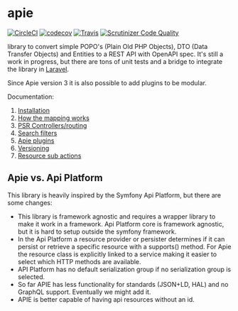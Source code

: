 # apie
[![CircleCI](https://circleci.com/gh/pjordaan/apie.svg?style=svg)](https://circleci.com/gh/pjordaan/apie)
[![codecov](https://codecov.io/gh/pjordaan/apie/branch/master/graph/badge.svg)](https://codecov.io/gh/pjordaan/apie/)
[![Travis](https://api.travis-ci.org/pjordaan/apie.svg?branch=master)](https://travis-ci.org/pjordaan/apie)
[![Scrutinizer Code Quality](https://scrutinizer-ci.com/g/pjordaan/apie/badges/quality-score.png?b=master)](https://scrutinizer-ci.com/g/pjordaan/apie/?branch=master)

library to convert simple POPO's (Plain Old PHP Objects), DTO (Data Transfer Objects) and Entities to a REST API with OpenAPI spec. It's still a work in progress,
but there are tons of unit tests and a bridge to integrate the library in [Laravel](https://github.com/pjordaan/laravel-apie).

Since Apie version 3 it is also possible to add plugins to be modular.

Documentation:
1. [Installation](/docs/01-installation.md)
2. [How the mapping works](/docs/02-explaining-restful-objects.md)
3. [PSR Controllers/routing](/docs/03-controllers.md)
4. [Search filters](/docs/04-search-filters.md)
5. [Apie plugins](/docs/05-plugins.md)
6. [Versioning](/docs/06-versioning.md)
7. [Resource sub actions](/docs/07-subactions.md)

## Apie vs. Api Platform
This library is heavily inspired by the Symfony Api Platform, but there are some changes:
- This library is framework agnostic and requires a wrapper library to make it work in a framework. Api Platform core is framework agnostic, but it is hard to setup outside the symfony framework.
- In the Api Platform a resource provider or persister determines if it can persist or retrieve a specific resource with a supports() method. For Apie the resource class is explicitly linked to a service making it easier to select which HTTP methods are available.
- API Platform has no default serialization group if no serialization group is selected.
- So far APIE has less functionality for standards (JSON+LD, HAL) and no GraphQL support. Eventually we might add it.
- APIE is better capable of having api resources without an id.

